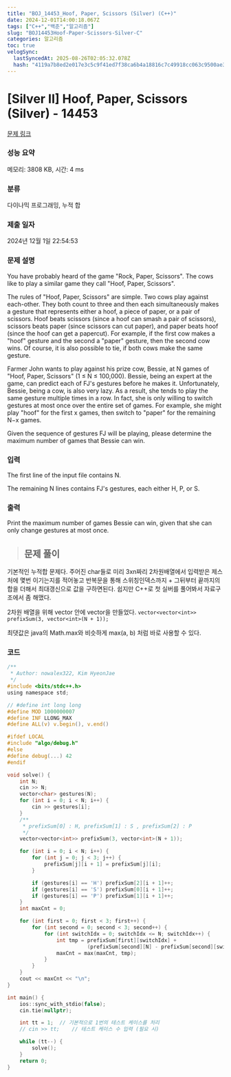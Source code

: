 ```yaml
---
title: "BOJ_14453_Hoof, Paper, Scissors (Silver) (C++)"
date: 2024-12-01T14:00:18.067Z
tags: ["C++","백준","알고리즘"]
slug: "BOJ14453Hoof-Paper-Scissors-Silver-C"
categories: 알고리즘
toc: true
velogSync:
  lastSyncedAt: 2025-08-26T02:05:32.078Z
  hash: "4119a7b8ed2e017e3c5c9f41ed7f38ca6b4a18816c7c49918cc063c9500ae374"
---
```


# [Silver II] Hoof, Paper, Scissors (Silver) - 14453 

[문제 링크](https://www.acmicpc.net/problem/14453) 

### 성능 요약

메모리: 3808 KB, 시간: 4 ms

### 분류

다이나믹 프로그래밍, 누적 합

### 제출 일자

2024년 12월 1일 22:54:53

### 문제 설명

<p>You have probably heard of the game "Rock, Paper, Scissors". The cows like to play a similar game they call "Hoof, Paper, Scissors".</p>

<p>The rules of "Hoof, Paper, Scissors" are simple. Two cows play against each-other. They both count to three and then each simultaneously makes a gesture that represents either a hoof, a piece of paper, or a pair of scissors. Hoof beats scissors (since a hoof can smash a pair of scissors), scissors beats paper (since scissors can cut paper), and paper beats hoof (since the hoof can get a papercut). For example, if the first cow makes a "hoof" gesture and the second a "paper" gesture, then the second cow wins. Of course, it is also possible to tie, if both cows make the same gesture.</p>

<p>Farmer John wants to play against his prize cow, Bessie, at N games of "Hoof, Paper, Scissors" (1 ≤ N ≤ 100,000). Bessie, being an expert at the game, can predict each of FJ's gestures before he makes it. Unfortunately, Bessie, being a cow, is also very lazy. As a result, she tends to play the same gesture multiple times in a row. In fact, she is only willing to switch gestures at most once over the entire set of games. For example, she might play "hoof" for the first x games, then switch to "paper" for the remaining N−x games.</p>

<p>Given the sequence of gestures FJ will be playing, please determine the maximum number of games that Bessie can win.</p>

### 입력 

 <p>The first line of the input file contains N.</p>

<p>The remaining N lines contains FJ's gestures, each either H, P, or S.</p>

<p> </p>

### 출력 

 <p>Print the maximum number of games Bessie can win, given that she can only change gestures at most once.</p>
 
> ## 문제 풀이

기본적인 누적합 문제다. 주어진 char들로 미리 3xn짜리 2차원배열에서 입력받은 제스처에 몇번 이기는지를 적어놓고 반복문을 통해 스위칭인덱스까지 + 그뒤부터 끝까지의 합을 더해서 최대갱신으로 값을 구하면된다. 쉽지만 C++로 첫 실버를 풀어봐서 자료구조에서 좀 해맸다.

2차원 배열을 위해 vector 안에 vector을 만들었다.
`vector<vector<int>> prefixSum(3, vector<int>(N + 1));`

최댓값은 java의 Math.max와 비슷하게 max(a, b) 처럼 바로 사용할 수 있다.


### 코드
```c
/**
 * Author: nowalex322, Kim HyeonJae
 */
#include <bits/stdc++.h>
using namespace std;

// #define int long long
#define MOD 1000000007
#define INF LLONG_MAX
#define ALL(v) v.begin(), v.end()

#ifdef LOCAL
#include "algo/debug.h"
#else
#define debug(...) 42
#endif

void solve() {
    int N;
    cin >> N;
    vector<char> gestures(N);
    for (int i = 0; i < N; i++) {
        cin >> gestures[i];
    }
    /**
     * prefixSum[0] : H, prefixSum[1] : S , prefixSum[2] : P
     */
    vector<vector<int>> prefixSum(3, vector<int>(N + 1));

    for (int i = 0; i < N; i++) {
        for (int j = 0; j < 3; j++) {
            prefixSum[j][i + 1] = prefixSum[j][i];
        }

        if (gestures[i] == 'H') prefixSum[2][i + 1]++;
        if (gestures[i] == 'S') prefixSum[0][i + 1]++;
        if (gestures[i] == 'P') prefixSum[1][i + 1]++;
    }
    int maxCnt = 0;

    for (int first = 0; first < 3; first++) {
        for (int second = 0; second < 3; second++) {
            for (int switchIdx = 0; switchIdx <= N; switchIdx++) {
                int tmp = prefixSum[first][switchIdx] +
                          (prefixSum[second][N] - prefixSum[second][switchIdx]);
                maxCnt = max(maxCnt, tmp);
            }
        }
    }
    cout << maxCnt << "\n";
}

int main() {
    ios::sync_with_stdio(false);
    cin.tie(nullptr);

    int tt = 1;  // 기본적으로 1번의 테스트 케이스를 처리
    // cin >> tt;    // 테스트 케이스 수 입력 (필요 시)

    while (tt--) {
        solve();
    }
    return 0;
}
```